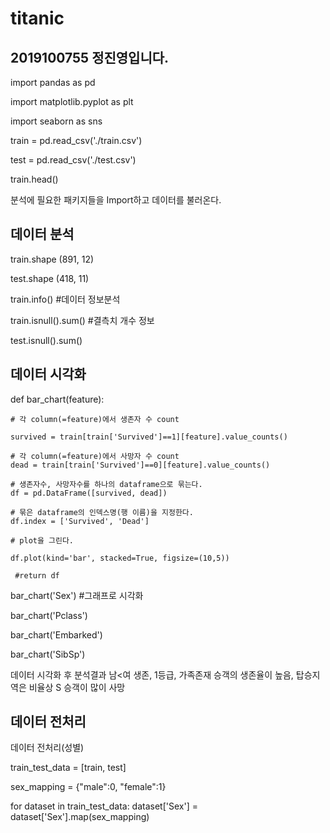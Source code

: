 # titanic
## 2019100755 정진영입니다.

import pandas as pd

import matplotlib.pyplot as plt

import seaborn as sns

train = pd.read_csv('./train.csv')

test = pd.read_csv('./test.csv')

train.head()

분석에 필요한 패키지들을 Import하고 데이터를 불러온다.

데이터 분석
---------
train.shape
(891, 12)

test.shape
(418, 11)

train.info() #데이터 정보분석

train.isnull().sum() #결측치 개수 정보

test.isnull().sum() 

데이터 시각화
------
def bar_chart(feature):
    
    # 각 column(=feature)에서 생존자 수 count
    
    survived = train[train['Survived']==1][feature].value_counts()
    
    # 각 column(=feature)에서 사망자 수 count
    dead = train[train['Survived']==0][feature].value_counts()
    
    # 생존자수, 사망자수를 하나의 dataframe으로 묶는다.
    df = pd.DataFrame([survived, dead])
    
    # 묶은 dataframe의 인덱스명(행 이름)을 지정한다.
    df.index = ['Survived', 'Dead']
    
    # plot을 그린다.
    
    df.plot(kind='bar', stacked=True, figsize=(10,5))

     #return df

bar_chart('Sex') #그래프로 시각화

bar_chart('Pclass')

bar_chart('Embarked')

bar_chart('SibSp')

데이터 시각화 후 분석결과 남<여 생존, 1등급, 가족존재 승객의 생존율이 높음, 탑승지역은 비율상 S 승객이 많이 사망

데이터 전처리
-----
데이터 전처리(성별)

train_test_data = [train, test]


sex_mapping = {"male":0, "female":1}

for dataset in train_test_data:
    dataset['Sex'] = dataset['Sex'].map(sex_mapping)
